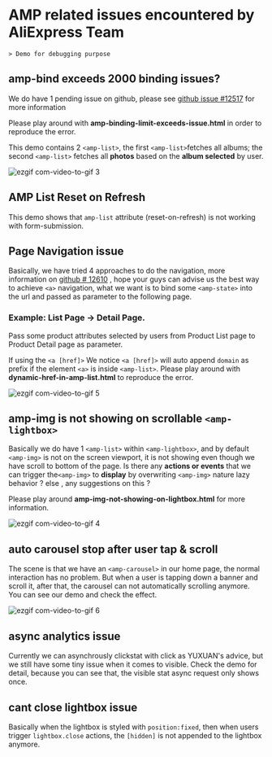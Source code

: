 # AMP related issues encountered by AliExpress Team

	> Demo for debugging purpose

## amp-bind exceeds 2000 binding issues?

We do have 1 pending issue on github, please see [github issue #12517](https://github.com/ampproject/amphtml/issues/12517)
for more information

Please play around with **amp-binding-limit-exceeds-issue.html** in order to reproduce the error.

This demo contains 2 `<amp-list>`, the first `<amp-list>`fetches all albums; the second `<amp-list>` fetches all **photos** based on the **album selected** by user.

![ezgif com-video-to-gif 3](https://user-images.githubusercontent.com/4065175/34616043-e0556094-f271-11e7-9a4a-2002f190f436.gif)

## AMP List Reset on Refresh

This demo shows that `amp-list` attribute (reset-on-refresh) is not working with form-submission.

## Page Navigation issue

Basically, we have tried 4 approaches to do the navigation, more information on [github # 12610](https://github.com/ampproject/amphtml/issues/12610)
, hope your guys can advise us the best way to achieve `<a>` navigation, what we want is to bind some `<amp-state>` into the url and passed as parameter to the following page.


### Example: List Page -> Detail Page.

Pass some product attributes selected by users from Product List page to Product Detail page as parameter.

If using the `<a [href]>` We notice `<a [href]>` will auto append `domain` as prefix if the element `<a>` is inside `<amp-list>`. Please play around with **dynamic-href-in-amp-list.html** to reproduce the error.

![ezgif com-video-to-gif 5](https://user-images.githubusercontent.com/4065175/34616046-e0cfa9c6-f271-11e7-9732-53e08dcf5ade.gif)

## amp-img is not showing on scrollable `<amp-lightbox>`

Basically we do have 1 `<amp-list>` within `<amp-lightbox>`, and by default `<amp-img>` is not on the screen viewport,  it is not showing even though we have scroll to bottom of the page. Is there any **actions or events** that we can trigger the`<amp-img>` to **display** by overwriting `<amp-img>` nature lazy behavior ? else , any suggestions on this ?

Please play around **amp-img-not-showing-on-lightbox.html** for more information.

![ezgif com-video-to-gif 4](https://user-images.githubusercontent.com/4065175/34616044-e091c39a-f271-11e7-98b2-70e76aa3a344.gif)

## auto carousel stop after user tap & scroll

The scene is that we have an `<amp-carousel>` in our home page, the normal interaction has no problem. But when a user is tapping down a banner and scroll it, after that, the carousel can not automatically scrolling anymore. You can see our demo and check the effect.

![ezgif com-video-to-gif 6](https://user-images.githubusercontent.com/4065175/34616047-e10d0df2-f271-11e7-8551-9b8f38cebb89.gif)

## async analytics issue

Currently we can asynchrously clickstat with click as YUXUAN's advice, but we still have some tiny issue when it comes to visible. Check the demo for detail, because you can see that, the visible stat async request only shows once.


## cant close lightbox issue
Basically when the lightbox is styled with `position:fixed`, then when users trigger `lightbox.close` actions, the `[hidden]` is not appended to the lightbox anymore.